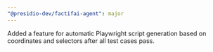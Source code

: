 ```yaml
---
"@presidio-dev/factifai-agent": major
---
```


Added a feature for automatic Playwright script generation based on coordinates and selectors after all test cases pass.
